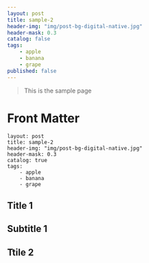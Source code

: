 ```yaml
---
layout: post
title: sample-2
header-img: "img/post-bg-digital-native.jpg"
header-mask: 0.3
catalog: false
tags:
    - apple
    - banana
    - grape
published: false
---
```


> This is the sample page

# Front Matter

```
layout: post
title: sample-2
header-img: "img/post-bg-digital-native.jpg"
header-mask: 0.3
catalog: true
tags:
    - apple
    - banana
    - grape
```

## Title 1

## Subtitle 1

## Ttile 2
